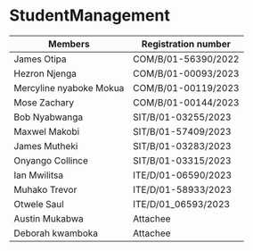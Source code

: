 ﻿# StudentManagement


| Members       | Registration number |
| ------------- | -------------       |
| James Otipa   | COM/B/01-56390/2022 |
| Hezron Njenga | COM/B/01-00093/2023 |
| Mercyline nyaboke Mokua | COM/B/01-00119/2023 |
| Mose Zachary  | COM/B/01-00144/2023 |
| Bob Nyabwanga | SIT/B/01-03255/2023 |
| Maxwel Makobi | SIT/B/01-57409/2023 |
| James Mutheki   | SIT/B/01-03283/2023 |
| Onyango Collince | SIT/B/01-03315/2023 |
| Ian Mwilitsa | ITE/D/01-06590/2023 |
| Muhako Trevor | ITE/D/01-58933/2023 |
| Otwele Saul   | ITE/D/01_06593/2023 |
| Austin Mukabwa   | Attachee |
| Deborah kwamboka    | Attachee |
